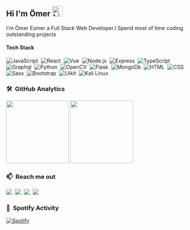 ## Hi I'm Ömer <img src="https://user-images.githubusercontent.com/1303154/88677602-1635ba80-d120-11ea-84d8-d263ba5fc3c0.gif" width="28px" alt="hi">

I'm Ömer Esmer a Full Stack Web Developer.I Spend most of time coding outstanding projects 

#### Tech Stack

<!-- TODO: Make technologies links takes you to repositories -->

![JavaScript](https://img.shields.io/badge/-JavaScript-072f5f?style=flat&logo=javascript)&nbsp;
![React](https://img.shields.io/badge/-React-072f5f?style=flat&logo=React)&nbsp;
![Vue](https://img.shields.io/badge/-Vue-072f5f?style=flat&logo=Vue.js)&nbsp;
![Node.js](https://img.shields.io/badge/-Node.js-072f5f?style=flat&logo=Node.js&logoColor=3C873A)&nbsp;
![Express](https://img.shields.io/badge/-Express-072f5f?style=flat&logo=express)&nbsp;
![TypeScript](https://img.shields.io/badge/-TypeScript-072f5f?style=flat&logo=TypeScript&logoColor=007acc)&nbsp;
![Graphql](https://img.shields.io/badge/-Graphql-072f5f?style=flat&logo=graphql&logoColor=e535ab)&nbsp;
![Python](https://img.shields.io/badge/-Python-072f5f?style=flat&logo=python)&nbsp;
![OpenCV](https://img.shields.io/badge/-OpenCV-072f5f?style=flat&logo=opencv&logoColor=00ff01)&nbsp;
![Flask](https://img.shields.io/badge/-Flask-072f5f?style=flat&logo=Flask)&nbsp;
![MongoDb](https://img.shields.io/badge/-MongoDB-072f5f?style=flat&logo=mongodb)&nbsp;
![HTML](https://img.shields.io/badge/-HTML-072f5f?style=flat&logo=html5)&nbsp;
![CSS](https://img.shields.io/badge/-CSS-072f5f?style=flat&logo=css3&logoColor=2965f1)&nbsp;
![Sass](https://img.shields.io/badge/-Sass-072f5f?style=flat&logo=sass)&nbsp;
![Bootstrap](https://img.shields.io/badge/-Bootstrap-072f5f?style=flat&logo=bootstrap)&nbsp;
![UIkit](https://img.shields.io/badge/-UIkit-072f5f?style=flat&logo=uikit)&nbsp;
![Kali Linux](https://img.shields.io/badge/-Kali-072f5f?style=flat&logo=kali-linux)&nbsp;
### 🛠 &nbsp;GitHub Analytics

<p>
<img height="170em" src="https://github-readme-stats.vercel.app/api?username=Skipperlla&show_icons=true&theme=radical"/>
<img height="170em" src="https://github-readme-stats.vercel.app/api/top-langs/?username=Skipperlla&layout=compact&langs_count=8&theme=radical"/>
</p>

### 📫  &nbsp;Reach me out

<a href="https://twitter.com/Skipperlla" target="_blank"><img src="https://img.shields.io/badge/-@Skipperlla-1ca0f1?style=flat&labelColor=1ca0f1&logo=twitter&logoColor=white&link=https://twitter.com/Skipperlla"/></a>&nbsp;
<a href="https://www.linkedin.com/in/%C3%B6meresmer/" target="_blank"><img src="https://img.shields.io/badge/-Ömer Esmer-0e76a8?style=flat&labelColor=0e76a8&logo=linkedin&logoColor=white"/></a>&nbsp;
<a href="https://www.instagram.com/skipperlla/" target="_blank"><img src="https://img.shields.io/badge/-@Skipperlla-e95950?style=flat&labelColor=e95950&logo=instagram&logoColor=white"/></a>&nbsp;
<a href="mailto:oesmer437@gmail.com" target="_blank"><img src="https://img.shields.io/badge/-oesmer437@gmail.com-c0392b?style=flat&labelColor=c0392b&logo=gmail&logoColor=white"/></a>&nbsp;


### :musical_note: &nbsp;Spotify Activity

[![Spotify](https://spotify-now-playing-skipperlla.vercel.app/api/spotify-playing)](https://open.spotify.com/user/againstalll)
